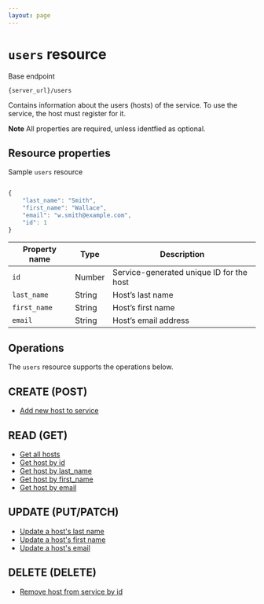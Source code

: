 ```yaml
---
layout: page
---
```

# `users` resource

Base endpoint

```shell
{server_url}/users
```

Contains information about the users (hosts) of the service. To use the service, the host must register for it.

**Note** All properties are required, unless identfied as optional.

## Resource properties

Sample `users` resource

```js

{
    "last_name": "Smith",
    "first_name": "Wallace",
    "email": "w.smith@example.com",
    "id": 1
}
```

| Property name | Type | Description |
| ------------- | ----------- | ----------- |
| `id` | Number | Service-generated unique ID for the host |
| `last_name` | String | Host’s last name |
| `first_name` | String | Host’s first name|
| `email` | String |Host’s email address |

## Operations

The `users` resource supports the operations below.

## CREATE (POST)

* [Add new host to service](tbd)

## READ (GET)

* [Get all hosts](tbd)
* [Get host by id](tbd)
* [Get host by last_name](tbd)
* [Get host by first_name](tbd)
* [Get host by email](tbd)

## UPDATE (PUT/PATCH)

* [Update a host's last name](tbd)
* [Update a host's first name](tbd)
* [Update a host's email](tbd)

## DELETE (DELETE)

* [Remove host from service by id](tbd)
